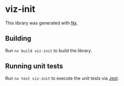 # viz-init

This library was generated with [Nx](https://nx.dev).

## Building

Run `nx build viz-init` to build the library.

## Running unit tests

Run `nx test viz-init` to execute the unit tests via [Jest](https://jestjs.io).
